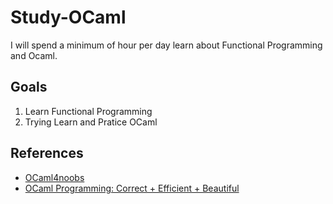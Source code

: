 # Study-OCaml

I will spend a minimum of hour per day learn about Functional Programming and Ocaml. 

## Goals

1. Learn Functional Programming
2. Trying Learn and Pratice OCaml 


## References

- [OCaml4noobs](https://github.com/Camilotk/ocaml4noobs)
- [OCaml Programming: Correct + Efficient + Beautiful](https://cs3110.github.io/textbook/cover.html)